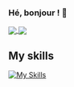 ### Hé, bonjour ! 👋

<a href="https://www.youtube.com/watch?v=4qRZmFYdozY">
  <img align="center" src="https://github-readme-stats.vercel.app/api?username=Softwayback&count_private=true&show_icons=true&theme=synthwave&include_all_commits=true" />
</a>
<a href="https://www.youtube.com/watch?v=PL9iMPx9CpQ">
  <img align="center" src="https://github-readme-stats.vercel.app/api/top-langs/?username=Softwayback&langs_count=10&layout=compact&theme=synthwave" />
</a>

## My skills
[![My Skills](https://skillicons.dev/icons?i=androidstudio,angular,react,js,ts,css,html,materialui,mongodb,docker,arduino,bash,c,cs,cpp,cmake,github,githubactions,linux,unity,pr,xd,figma&perline=7)](https://skillicons.dev)
